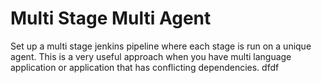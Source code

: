 # Multi Stage Multi Agent

Set up a multi stage jenkins pipeline where each stage is run on a unique agent. This is a very useful approach when you have multi language application
or application that has conflicting dependencies.
dfdf
